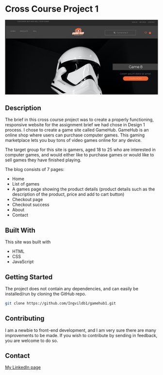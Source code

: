 # Cross Course Project 1

![image](images/gamehub-header.jpg)

## Description

The brief in this cross course project was to create a properly functioning, responsive website for the assignment brief we had chose in Design 1 process. I chose to create a game site called GameHub. GameHub is an online shop where users can purchase computer games. This gaming marketplace lets you buy tons of video games online for any device. 

The target group for this site is gamers, aged 18 to 25 who are interested in computer games, and would either like to purchase games or would like to sell games they have finished playing.

The blog consists of 7 pages:

- Home
- List of games
- A games page showing the product details (product details such as the description of the product, price and add to cart button)
- Checkout page
- Checkout success
- About
- Contact

## Built With

This site was built with

- HTML
- CSS
- JavaScript

## Getting Started

The project does not contain any dependencies, and can easily be installed/run by cloning the GitHub repo.


```bash
git clone https://github.com/Ingvildb1/gamehub1.git
```


## Contributing

I am a newbie to front-end development, and I am very sure there are many improvements to be made. If you wish to contribute by sending in feedback, you are welcome to do so.

## Contact


[My LinkedIn page](www.linkedin.com/in/ingvild-berger-7268771b3)
